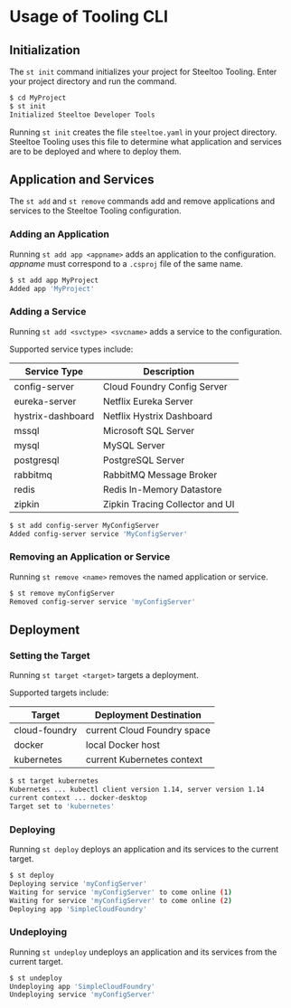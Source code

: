# Usage of Tooling CLI

## Initialization

The `st init` command initializes your project for Steeltoo Tooling.  Enter your project directory and run the command.

```sh
$ cd MyProject
$ st init
Initialized Steeltoe Developer Tools
```

Running `st init` creates the file `steeltoe.yaml` in your project directory.  Steeltoe Tooling uses this file to determine what application and services are to be deployed and where to deploy them.

## Application and Services

The `st add` and `st remove` commands add and remove applications and services to the Steeltoe Tooling configuration.

### Adding an Application

Running `st add app <appname>` adds an application to the configuration. _appname_ must correspond to a `.csproj` file of the same name.

```sh
$ st add app MyProject
Added app 'MyProject'
```

### Adding a Service

Running `st add <svctype> <svcname>` adds a service to the configuration.

Supported service types include:

|Service Type|Description|
|---|---|
|config-server|Cloud Foundry Config Server|
|eureka-server|Netflix Eureka Server|
|hystrix-dashboard|Netflix Hystrix Dashboard|
|mssql|Microsoft SQL Server|
|mysql|MySQL Server|
|postgresql|PostgreSQL Server|
|rabbitmq|RabbitMQ Message Broker|
|redis|Redis In-Memory Datastore|
|zipkin|Zipkin Tracing Collector and UI|

```sh
$ st add config-server MyConfigServer
Added config-server service 'MyConfigServer'
```

### Removing an Application or Service

Running `st remove <name>` removes the named application or service.

```sh
$ st remove myConfigServer
Removed config-server service 'myConfigServer'
```

## Deployment

### Setting the Target

Running `st target <target>` targets a deployment.

Supported targets include:

|Target|Deployment Destination|
|---|---|
|cloud-foundry|current Cloud Foundry space|
|docker|local Docker host|
|kubernetes|current Kubernetes context|

```sh
$ st target kubernetes
Kubernetes ... kubectl client version 1.14, server version 1.14
current context ... docker-desktop
Target set to 'kubernetes'
```

### Deploying

Running `st deploy` deploys an application and its services to the current target.

```sh
$ st deploy
Deploying service 'myConfigServer'
Waiting for service 'myConfigServer' to come online (1)
Waiting for service 'myConfigServer' to come online (2)
Deploying app 'SimpleCloudFoundry'
```

### Undeploying

Running `st undeploy` undeploys an application and its services from the current target.

```sh
$ st undeploy
Undeploying app 'SimpleCloudFoundry'
Undeploying service 'myConfigServer'
```
